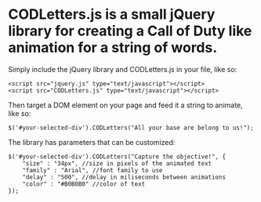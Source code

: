 CODLetters.js is a small jQuery library for creating a Call of Duty like animation for a string of words.
==========

Simply include the jQuery library and CODLetters.js in your file, like so:

```jquery
<script src="jquery.js" type="text/javascript"></script>
<script src="CODLetters.js" type="text/javascript"></script>
```

Then target a DOM element on your page and feed it a string to animate, like so:

```jquery
$('#your-selected-div').CODLetters("All your base are belong to us!");
```

The library has parameters that can be customized:

```jquery
$('#your-selected-div').CODLetters("Capture the objective!", {
    "size" : "34px", //size in pixels of the animated text
    "family" : "Arial", //font family to use 
    "delay" : "500", //delay in miliseconds between animations
    "color" : "#B0B0B0" //color of text      
});
```


